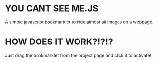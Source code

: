 # YOU CANT SEE ME.JS
A simple javascript bookmarklet to hide almost all images on a webpage.

# HOW DOES IT WORK?!?!?

Just drag the bookmarklet from the project page and click it to activate!
